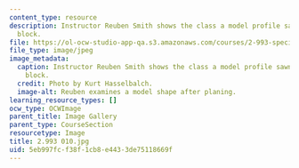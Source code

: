 ```yaml
---
content_type: resource
description: Instructor Reuben Smith shows the class a model profile sawn from a wood
  block.
file: https://ol-ocw-studio-app-qa.s3.amazonaws.com/courses/2-993-special-topics-in-mechanical-engineering-the-art-and-science-of-boat-design-january-iap-2007/5eb997fcf38f1cb8e4433de75118669f_2993010.jpg
file_type: image/jpeg
image_metadata:
  caption: Instructor Reuben Smith shows the class a model profile sawn from a wood
    block.
  credit: Photo by Kurt Hasselbalch.
  image-alt: Reuben examines a model shape after planing.
learning_resource_types: []
ocw_type: OCWImage
parent_title: Image Gallery
parent_type: CourseSection
resourcetype: Image
title: 2.993 010.jpg
uid: 5eb997fc-f38f-1cb8-e443-3de75118669f
---
```

